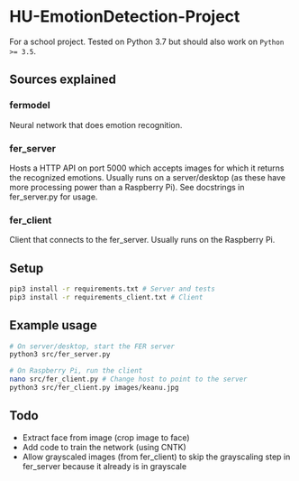 # HU-EmotionDetection-Project

For a school project.
Tested on Python 3.7 but should also work on `Python >= 3.5`.

## Sources explained

### fermodel

Neural network that does emotion recognition.

### fer_server

Hosts a HTTP API on port 5000 which accepts images for which it returns the recognized emotions.
Usually runs on a server/desktop (as these have more processing power than a Raspberry Pi). See docstrings in fer_server.py for usage.

### fer_client

Client that connects to the fer_server. Usually runs on the Raspberry Pi.

## Setup

```sh
pip3 install -r requirements.txt # Server and tests
pip3 install -r requirements_client.txt # Client
```

## Example usage

```sh
# On server/desktop, start the FER server
python3 src/fer_server.py

# On Raspberry Pi, run the client
nano src/fer_client.py # Change host to point to the server
python3 src/fer_client.py images/keanu.jpg
```

## Todo

- Extract face from image (crop image to face)
- Add code to train the network (using CNTK)
- Allow grayscaled images (from fer_client) to skip the grayscaling step in fer_server because it already is in grayscale
